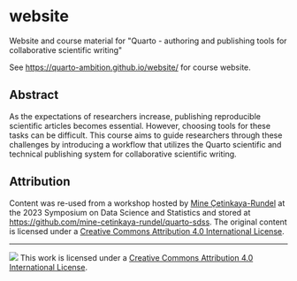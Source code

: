 # website

Website and course material for "Quarto - authoring and publishing tools for collaborative scientific writing"

See https://quarto-ambition.github.io/website/ for course website.

## Abstract

As the expectations of researchers increase, publishing reproducible scientific articles becomes essential. However, choosing tools for these tasks can be difficult. This course aims to guide researchers through these challenges by introducing a workflow that utilizes the Quarto scientific and technical publishing system for collaborative scientific writing.

## Attribution

Content was re-used from a workshop hosted by [Mine Çetinkaya-Rundel](https://mine-cr.com/) at the 2023 Symposium on Data Science and Statistics and stored at <https://github.com/mine-cetinkaya-rundel/quarto-sdss>. The original content is licensed under a [Creative Commons Attribution 4.0 International License](https://creativecommons.org/licenses/by/4.0/).

--------------------------------------------------------------------------------

![](https://i.creativecommons.org/l/by/4.0/88x31.png) This work is licensed under a [Creative Commons Attribution 4.0 International License](https://creativecommons.org/licenses/by/4.0/).
